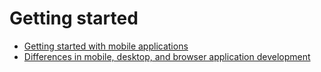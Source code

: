 # Getting started

- [Getting started with mobile applications](./getting-started-with-mobile-applications.md)
- [Differences in mobile, desktop, and browser application development](./differences-in-mobile-desktop-and-brower-application-development.md)
